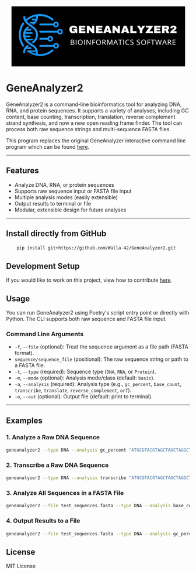 <!-- PROJECT LOGO -->
<br />
<div align="center">
  <a href="https://github.com/walla-42/GeneAnalyzer2">
    <img src="/docs/images/GeneAnalyzer2Logo.png" alt="Logo">
  </a>
</div>

# GeneAnalyzer2

GeneAnalyzer2 is a command-line bioinformatics tool for analyzing DNA, RNA, and protein sequences. It supports a variety of analyses, including GC content, base counting, transcription, translation, reverse complement strand synthesis, and now a new open reading frame finder. The tool can process both raw sequence strings and multi-sequence FASTA files.

This program replaces the original GeneAnalyzer interactive command line program which can be found <a href="http://github.com/walla-42/GeneAnalyzer">here</a>.

---

## Features

- Analyze DNA, RNA, or protein sequences
- Supports raw sequence input or FASTA file input
- Multiple analysis modes (easily extensible)
- Output results to terminal or file
- Modular, extensible design for future analyses

---



## Install directly from GitHub
```sh
    pip install git+https://github.com/Walla-42/GeneAnalyzer2.git
```

## Development Setup
If you would like to work on this project, view how to contribute <a href="/.github/CONTRIBUTING.md">here</a>.

## Usage

You can run GeneAnalyzer2 using Poetry's script entry point or directly with Python. The CLI supports both raw sequence and FASTA file input.

### Command Line Arguments

- `-f`, `--file` (optional): Treat the sequence argument as a file path (FASTA format).
- `sequence/sequence_file` (positional): The raw sequence string or path to a FASTA file.
- `-t`, `--type` (required): Sequence type (`DNA`, `RNA`, or `Protein`).
- `-m`, `--mode` (optional): Analysis mode/class (default: `basic`).
- `-a`, `--analysis` (required): Analysis type (e.g., `gc_percent`, `base_count`, `transcribe`, `translate`, `reverse_complement`, `orf`).
- `-o`, `--out` (optional): Output file (default: print to terminal).

---

## Examples

### 1. Analyze a Raw DNA Sequence

```sh
geneanalyzer2 --type DNA --analysis gc_percent "ATGCGTACGTAGCTAGCTAGGCTAGCTAGCTGACTGACTGATCGATCGTAGCTAGCTAGCTAGCTAGCTAGCTAGCTAGCTAGC"
```

### 2. Transcribe a Raw DNA Sequence

```sh
geneanalyzer2 --type DNA --analysis transcribe "ATGCGTACGTAGCTAGCTAGGCTAGCTAGCTGACTGACTGATCGATCGTAGCTAGCTAGCTAGCTAGCTAGCTAGCTAGCTAGC"
```

### 3. Analyze All Sequences in a FASTA File

```sh
geneanalyzer2 --file test_sequences.fasta --type DNA --analysis base_count
```

### 4. Output Results to a File

```sh
geneanalyzer2 --file test_sequences.fasta --type DNA --analysis gc_percent --out results.txt
```





## License

MIT License

